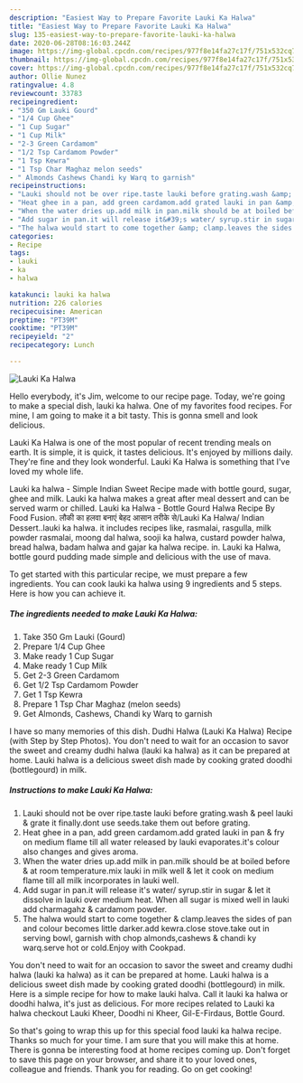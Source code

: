```yaml
---
description: "Easiest Way to Prepare Favorite Lauki Ka Halwa"
title: "Easiest Way to Prepare Favorite Lauki Ka Halwa"
slug: 135-easiest-way-to-prepare-favorite-lauki-ka-halwa
date: 2020-06-28T08:16:03.244Z
image: https://img-global.cpcdn.com/recipes/977f8e14fa27c17f/751x532cq70/lauki-ka-halwa-recipe-main-photo.jpg
thumbnail: https://img-global.cpcdn.com/recipes/977f8e14fa27c17f/751x532cq70/lauki-ka-halwa-recipe-main-photo.jpg
cover: https://img-global.cpcdn.com/recipes/977f8e14fa27c17f/751x532cq70/lauki-ka-halwa-recipe-main-photo.jpg
author: Ollie Nunez
ratingvalue: 4.8
reviewcount: 33783
recipeingredient:
- "350 Gm Lauki Gourd"
- "1/4 Cup Ghee"
- "1 Cup Sugar"
- "1 Cup Milk"
- "2-3 Green Cardamom"
- "1/2 Tsp Cardamom Powder"
- "1 Tsp Kewra"
- "1 Tsp Char Maghaz melon seeds"
- " Almonds Cashews Chandi ky Warq to garnish"
recipeinstructions:
- "Lauki should not be over ripe.taste lauki before grating.wash &amp; peel lauki &amp; grate it finally.dont use seeds.take them out before grating."
- "Heat ghee in a pan, add green cardamom.add grated lauki in pan &amp; fry on medium flame till all water released by lauki evaporates.it&#39;s colour also changes and gives aroma."
- "When the water dries up.add milk in pan.milk should be at boiled before &amp; at room temperature.mix lauki in milk well &amp; let it cook on medium flame till all milk incorporates in lauki well."
- "Add sugar in pan.it will release it&#39;s water/ syrup.stir in sugar &amp; let it dissolve in lauki over medium heat. When all sugar is mixed well in lauki add charmagahz &amp; cardamom powder."
- "The halwa would start to come together &amp; clamp.leaves the sides of pan and colour becomes little darker.add kewra.close stove.take out in serving bowl, garnish with chop almonds,cashews &amp; chandi ky warq.serve hot or cold.Enjoy with Cookpad."
categories:
- Recipe
tags:
- lauki
- ka
- halwa

katakunci: lauki ka halwa 
nutrition: 226 calories
recipecuisine: American
preptime: "PT39M"
cooktime: "PT39M"
recipeyield: "2"
recipecategory: Lunch

---
```



![Lauki Ka Halwa](https://img-global.cpcdn.com/recipes/977f8e14fa27c17f/751x532cq70/lauki-ka-halwa-recipe-main-photo.jpg)

Hello everybody, it's Jim, welcome to our recipe page. Today, we're going to make a special dish, lauki ka halwa. One of my favorites food recipes. For mine, I am going to make it a bit tasty. This is gonna smell and look delicious.

Lauki Ka Halwa is one of the most popular of recent trending meals on earth. It is simple, it is quick, it tastes delicious. It's enjoyed by millions daily. They're fine and they look wonderful. Lauki Ka Halwa is something that I've loved my whole life.

Lauki ka halwa - Simple Indian Sweet Recipe made with bottle gourd, sugar, ghee and milk. Lauki ka halwa makes a great after meal dessert and can be served warm or chilled. Lauki ka Halwa - Bottle Gourd Halwa Recipe By Food Fusion. लौकी का हलवा बनाएं बेहद आसान तरीके से/Lauki Ka Halwa/ Indian Dessert..lauki ka halwa. it includes recipes like, rasmalai, rasgulla, milk powder rasmalai, moong dal halwa, sooji ka halwa, custard powder halwa, bread halwa, badam halwa and gajar ka halwa recipe. in. Lauki ka Halwa, bottle gourd pudding made simple and delicious with the use of mava.


To get started with this particular recipe, we must prepare a few ingredients. You can cook lauki ka halwa using 9 ingredients and 5 steps. Here is how you can achieve it.

<!--inarticleads1-->

##### The ingredients needed to make Lauki Ka Halwa:

1. Take 350 Gm Lauki (Gourd)
1. Prepare 1/4 Cup Ghee
1. Make ready 1 Cup Sugar
1. Make ready 1 Cup Milk
1. Get 2-3 Green Cardamom
1. Get 1/2 Tsp Cardamom Powder
1. Get 1 Tsp Kewra
1. Prepare 1 Tsp Char Maghaz (melon seeds)
1. Get  Almonds, Cashews, Chandi ky Warq to garnish


I have so many memories of this dish. Dudhi Halwa (Lauki Ka Halwa) Recipe (with Step by Step Photos). You don&#39;t need to wait for an occasion to savor the sweet and creamy dudhi halwa (lauki ka halwa) as it can be prepared at home. Lauki halwa is a delicious sweet dish made by cooking grated doodhi (bottlegourd) in milk. 

<!--inarticleads2-->

##### Instructions to make Lauki Ka Halwa:

1. Lauki should not be over ripe.taste lauki before grating.wash &amp; peel lauki &amp; grate it finally.dont use seeds.take them out before grating.
1. Heat ghee in a pan, add green cardamom.add grated lauki in pan &amp; fry on medium flame till all water released by lauki evaporates.it&#39;s colour also changes and gives aroma.
1. When the water dries up.add milk in pan.milk should be at boiled before &amp; at room temperature.mix lauki in milk well &amp; let it cook on medium flame till all milk incorporates in lauki well.
1. Add sugar in pan.it will release it&#39;s water/ syrup.stir in sugar &amp; let it dissolve in lauki over medium heat. When all sugar is mixed well in lauki add charmagahz &amp; cardamom powder.
1. The halwa would start to come together &amp; clamp.leaves the sides of pan and colour becomes little darker.add kewra.close stove.take out in serving bowl, garnish with chop almonds,cashews &amp; chandi ky warq.serve hot or cold.Enjoy with Cookpad.


You don&#39;t need to wait for an occasion to savor the sweet and creamy dudhi halwa (lauki ka halwa) as it can be prepared at home. Lauki halwa is a delicious sweet dish made by cooking grated doodhi (bottlegourd) in milk. Here is a simple recipe for how to make lauki halva. Call it lauki ka halwa or doodhi halwa, it&#39;s just as delicious. For more recipes related to Lauki ka halwa checkout Lauki Kheer, Doodhi ni Kheer, Gil-E-Firdaus, Bottle Gourd. 

So that's going to wrap this up for this special food lauki ka halwa recipe. Thanks so much for your time. I am sure that you will make this at home. There is gonna be interesting food at home recipes coming up. Don't forget to save this page on your browser, and share it to your loved ones, colleague and friends. Thank you for reading. Go on get cooking!
